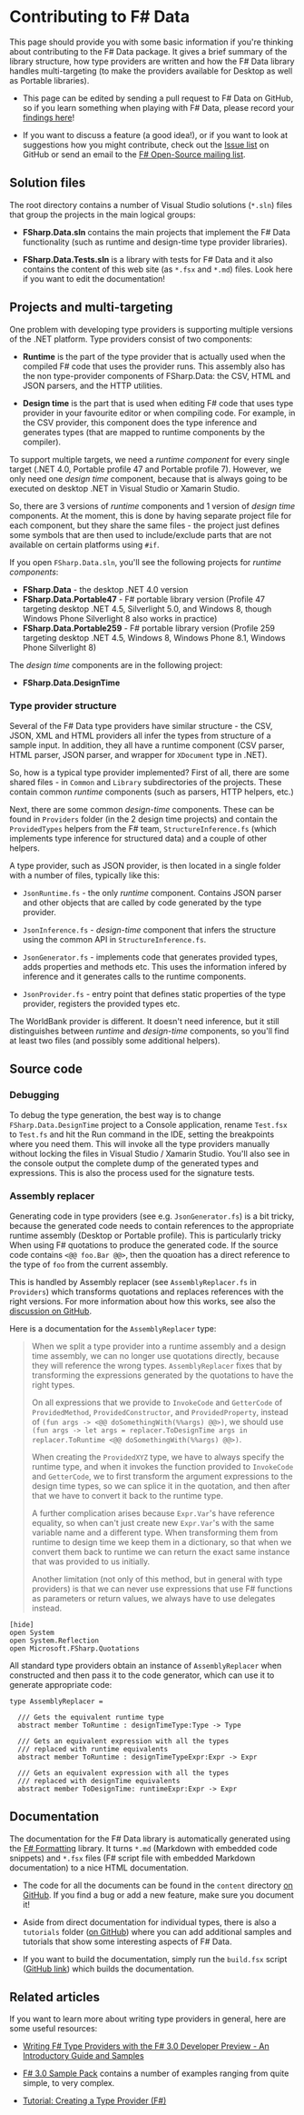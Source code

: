 Contributing to F# Data
=======================

This page should provide you with some basic information if you're thinking about
contributing to the F# Data package. It gives a brief summary of the library 
structure, how type providers are written and how the F# Data library handles 
multi-targeting (to make the providers available for Desktop as well
as Portable libraries).

 * This page can be edited by sending a pull request to F# Data on GitHub, so
   if you learn something when playing with F# Data, please record your
   [findings here](https://github.com/fsharp/FSharp.Data/blob/master/CONTRIBUTING.md)!

 * If you want to discuss a feature (a good idea!), or if you want to look at 
   suggestions how you might contribute, check out the
   [Issue list](https://github.com/fsharp/FSharp.Data/issues) on GitHub or send
   an email to the [F# Open-Source mailing list](http://groups.google.com/group/fsharp-opensource).

## Solution files

The root directory contains a number of Visual Studio solutions (`*.sln`) files 
that group the projects in the main logical groups:

 * **FSharp.Data.sln** contains the main projects that implement the F# Data
   functionality (such as runtime and design-time type provider libraries).

 * **FSharp.Data.Tests.sln** is a library with tests for F# Data and it also contains
   the content of this web site (as `*.fsx` and `*.md`) files. Look here if you want
   to edit the documentation!

## Projects and multi-targeting

One problem with developing type providers is supporting multiple versions of the .NET 
platform. Type providers consist of two components:

 * **Runtime** is the part of the type provider that is actually used when the
   compiled F# code that uses the provider runs. This assembly also has the
   non type-provider components of FSharp.Data: the CSV, HTML and JSON parsers, and
   the HTTP utilities.

 * **Design time** is the part that is used when editing F# code that uses type
   provider in your favourite editor or when compiling code. For example, in the
   CSV provider, this component does the type inference and generates types
   (that are mapped to runtime components by the compiler).

To support multiple targets, we need a _runtime component_ for every single target
(.NET 4.0, Portable profile 47 and Portable profile 7). However, we only need one _design time_
component, because that is always going to be executed on desktop .NET in Visual Studio
or Xamarin Studio.

So, there are 3 versions of _runtime_ components and 1 version of _design time_ 
components. At the moment, this is done by having separate project file for each
component, but they share the same files - the project just defines some symbols that
are then used to include/exclude parts that are not available on certain platforms
using `#if`.

If you open `FSharp.Data.sln`, you'll see the following projects for _runtime components_:

 * **FSharp.Data** - the desktop .NET 4.0 version
 * **FSharp.Data.Portable47** - F# portable library version (Profile 47 targeting desktop .NET 4.5, Silverlight 5.0, and Windows 8, though Windows Phone Silverlight 8 also works in practice)
 * **FSharp.Data.Portable259** - F# portable library version (Profile 259 targeting desktop .NET 4.5, Windows 8, Windows Phone 8.1, Windows Phone Silverlight 8)
 
The _design time_ components are in the following project:

 * **FSharp.Data.DesignTime**
 
### Type provider structure

Several of the F# Data type providers have similar structure - the CSV, JSON, XML and HTML
providers all infer the types from structure of a sample input. In addition, they all
have a runtime component (CSV parser, HTML parser, JSON parser, and wrapper for `XDocument` type in .NET).

So, how is a typical type provider implemented? First of all, there are some shared 
files - in `Common` and `Library` subdirectories of the projects. These contain common
_runtime_ components (such as parsers, HTTP helpers, etc.)

Next, there are some common _design-time_ components. These can be found in `Providers`
folder (in the 2 design time projects) and contain the `ProvidedTypes` helpers from the
F# team, `StructureInference.fs` (which implements type inference for structured data)
and a couple of other helpers.

A type provider, such as JSON provider, is then located in a single folder with a number
of files, typically like this:

 * `JsonRuntime.fs` - the only _runtime_ component. Contains JSON parser and other 
   objects that are called by code generated by the type provider.

 * `JsonInference.fs` - _design-time_ component that infers the structure using 
   the common API in `StructureInference.fs`.

 * `JsonGenerator.fs` - implements code that generates provided types, adds properties
   and methods etc. This uses the information infered by inference and it generates
   calls to the runtime components.

 * `JsonProvider.fs` - entry point that defines static properties of the type provider,
   registers the provided types etc.

The WorldBank provider is different. It doesn't need inference, but it still distinguishes
between _runtime_ and _design-time_ components, so you'll find at least two files (and possibly some additional helpers).

## Source code

### Debugging

To debug the type generation, the best way is to change `FSharp.Data.DesignTime` project to a Console application, rename `Test.fsx` to `Test.fs` and hit the Run command in the IDE, setting the breakpoints where you need them. This will invoke all the type providers manually without locking the files in Visual Studio / Xamarin Studio. You'll also see in the console output the complete dump of the generated types and expressions. This is also the process used for the signature tests.

### Assembly replacer

Generating code in type providers (see e.g. `JsonGenerator.fs`) is a bit tricky, because 
the generated code needs to contain references to the appropriate runtime assembly 
(Desktop or Portable profile). This is particularly tricky When using F# quotations 
to produce the generated code. If the source code contains `<@@ foo.Bar @@>`, then the 
quoation has a direct reference to the type of `foo` from the current assembly.

This is handled by Assembly replacer (see `AssemblyReplacer.fs` in `Providers`) which
transforms quotations and replaces references with the right versions. For more information
about how this works, see also the [discussion on GitHub](https://github.com/fsharp/FSharp.Data/pull/5).

Here is a documentation for the `AssemblyReplacer` type:

> When we split a type provider into a runtime assembly and a design time assembly, we can no longer 
> use quotations directly, because they will reference the wrong types. `AssemblyReplacer` fixes that 
> by transforming the expressions generated by the quotations to have the right types. 
>
> On all expressions  that we provide to `InvokeCode` and `GetterCode` of `ProvidedMethod`, `ProvidedConstructor`,
> and `ProvidedProperty`, instead of `(fun args -> <@@ doSomethingWith(%%args) @@>)`, we should use 
> `(fun args -> let args = replacer.ToDesignTime args in replacer.ToRuntime <@@ doSomethingWith(%%args) @@>)`.
>
> When creating the `ProvidedXYZ` type, we have to always specify the runtime type, and when it invokes
> the function provided to `InvokeCode` and `GetterCode`, we to first transform the argument expressions
> to the design time types, so we can splice it in the quotation, and then after that we have to convert
> it back to the runtime type. 
>
> A further complication arises because `Expr.Var`'s have reference equality, so when can't just create 
> new `Expr.Var`'s with the same variable name and a different type. When transforming them from runtime 
> to design time we keep them in a dictionary, so that when we convert them back to runtime we can return 
> the exact same instance that was provided to us initially.
>
> Another limitation (not only of this method, but in general with type providers) is that we can never use 
> expressions that use F# functions as parameters or return values, we always have to use delegates instead.

    [hide]
    open System
    open System.Reflection
    open Microsoft.FSharp.Quotations

All standard type providers obtain an instance of `AssemblyReplacer` when constructed and then pass it
to the code generator, which can use it to generate appropriate code:

    type AssemblyReplacer =
    
      /// Gets the equivalent runtime type
      abstract member ToRuntime : designTimeType:Type -> Type
      
      /// Gets an equivalent expression with all the types 
      /// replaced with runtime equivalents
      abstract member ToRuntime : designTimeTypeExpr:Expr -> Expr

      /// Gets an equivalent expression with all the types 
      /// replaced with designTime equivalents
      abstract member ToDesignTime: runtimeExpr:Expr -> Expr

## Documentation

The documentation for the F# Data library is automatically generated using the 
[F# Formatting](https://github.com/tpetricek/FSharp.Formatting) library. It turns 
`*.md` (Markdown with embedded code snippets) and `*.fsx` files (F# script file with 
embedded Markdown documentation) to a nice HTML documentation.

 * The code for all the documents can be found in the `content` directory
   [on GitHub](https://github.com/fsharp/FSharp.Data/tree/master/docs/content). If you 
   find a bug or add a new feature, make sure you document it!

 * Aside from direct documentation for individual types, there is also a `tutorials` folder
   ([on GitHub](https://github.com/fsharp/FSharp.Data/tree/master/docs/content/tutorials)) where
   you can add additional samples and tutorials that show some interesting aspects of F# Data.

 * If you want to build the documentation, simply run the `build.fsx` script
   ([GitHub link](https://github.com/fsharp/FSharp.Data/blob/master/tools/build.fsx)) which
   builds the documentation.

## Related articles

If you want to learn more about writing type providers in general, here are some useful resources:

  * [Writing F# Type Providers with the F# 3.0 Developer Preview - An Introductory Guide and Samples](http://blogs.msdn.com/b/fsharpteam/archive/2011/09/24/developing-f-type-providers-with-the-f-3-0-developer-preview-an-introductory-guide-and-samples.aspx)

  * [F# 3.0 Sample Pack](http://fsharp3sample.codeplex.com/) contains a number of examples ranging
    from quite simple, to very complex.

  * [Tutorial: Creating a Type Provider (F#)](http://msdn.microsoft.com/en-gb/library/hh361034.aspx)
